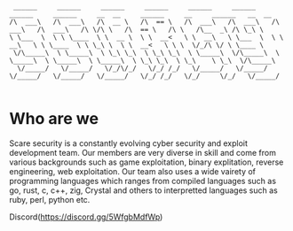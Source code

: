 ```

 ______     ______     ______     ______     ______     ______     ______     ______     __  __     ______     __     ______   __  __    
/\  ___\   /\  ___\   /\  __ \   /\  == \   /\  ___\   /\  ___\   /\  ___\   /\  ___\   /\ \/\ \   /\  == \   /\ \   /\__  _\ /\ \_\ \   
\ \___  \  \ \ \____  \ \  __ \  \ \  __<   \ \  __\   \ \___  \  \ \  __\   \ \ \____  \ \ \_\ \  \ \  __<   \ \ \  \/_/\ \/ \ \____ \  
 \/\_____\  \ \_____\  \ \_\ \_\  \ \_\ \_\  \ \_____\  \/\_____\  \ \_____\  \ \_____\  \ \_____\  \ \_\ \_\  \ \_\    \ \_\  \/\_____\ 
  \/_____/   \/_____/   \/_/\/_/   \/_/ /_/   \/_____/   \/_____/   \/_____/   \/_____/   \/_____/   \/_/ /_/   \/_/     \/_/   \/_____/ 
                                                                                                                                         
```

# Who are we 

Scare security is a constantly evolving cyber security and exploit development team. Our members are very diverse in skill and come from various backgrounds such as game exploitation, binary explitation, reverse engineering, web exploitation. Our team also uses a wide vairety of programming languages which ranges from compiled languages such as go, rust, c, c++, zig, Crystal and others to interpretted languages such as ruby, perl, python etc. 

Discord(https://discord.gg/5WfgbMdfWp)
